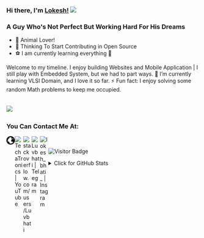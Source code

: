 ### Hi there, I'm [Lokesh!](https://bhati1998.github.io/lokesh.github.io/) <img src="https://raw.githubusercontent.com/aemmadi/aemmadi/master/wave.gif" width="30px">

### A Guy Who's Not Perfect But Working Hard For His Dreams

- 🙈 Animal Lover!
- 👯 Thinking To Start Contributing in Open Source
- ⚽️ I am currently learning everything 🤣

<p align="left">
Welcome to my timeline. I enjoy building Websites and Mobile Application | I still play with Embedded System, but we had to part ways. 
 🌱 I’m currently learning VLSI Domain, and I love it so far.
 ⚡ Fun fact: I enjoy solving some random Math problems to keep me occupied.

## <img height="40" src="https://raw.githubusercontent.com/innng/innng/master/assets/kyubey.gif"/>

### You Can Contact Me At:

[<img align="left" alt="bhati1998.github.io/lokesh.github.io/" width="22px" src="https://raw.githubusercontent.com/iconic/open-iconic/master/svg/globe.svg" />][website]
[<img align="left" alt="TechaTronics | YouTube" width="22px" src="https://cdn.jsdelivr.net/npm/simple-icons@v3/icons/youtube.svg" />][youtube]
[<img align="left" alt="stackoverflow.com/users/Luvbhati" width="22px" src="https://cdn.jsdelivr.net/npm/simple-icons@3.4.0/icons/stackoverflow.svg" />][stackoverflow]
[<img align="left" alt="Luvbhati | Telegram" width="22px" src="https://cdn.jsdelivr.net/npm/simple-icons@3.4.0/icons/telegram.svg" />][telegram]
[<img align="left" alt="lokesh_bhati_ | Instagram" width="22px" src="https://cdn.jsdelivr.net/npm/simple-icons@v3/icons/instagram.svg" />][instagram]

<br />
  

[website]: https://bhati1998.github.io/lokesh.github.io/
[telegram]: https://t.me/Luvbhati
[youtube]: https://www.youtube.com/c/TechaTronics
[instagram]: https://instagram.com/lokesh_bhati_
[stackoverflow]: https://stackoverflow.com/users/Luvbhati
[mainprofile]: https://github.com/Bhati1998


![Visitor Badge](https://visitor-badge.laobi.icu/badge?page_id=Bhati1998)


<details>
<summary>Click for GitHub Stats</summary>
<p align="center">
    <img alt = "GitHub Stats" src="https://github-readme-stats.vercel.app/api?username=Bhati1998&show_icons=true&hide=issues&icon_color=000000&hide_border=true&title_color=5391FE&text_color=555">
    <br>
    <img alt = "Top Language" src="https://github-readme-stats.vercel.app/api/top-langs/?username=Bhati1998&hide=html,&hide_border=true&title_color=5391FE&text_color=555"
</p>
</details> 

